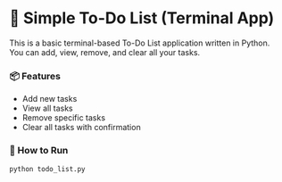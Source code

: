 # 📝 Simple To-Do List (Terminal App)

This is a basic terminal-based To-Do List application written in Python.  
You can add, view, remove, and clear all your tasks.

### 📦 Features
- Add new tasks
- View all tasks
- Remove specific tasks
- Clear all tasks with confirmation

### 🚀 How to Run
```bash
python todo_list.py
